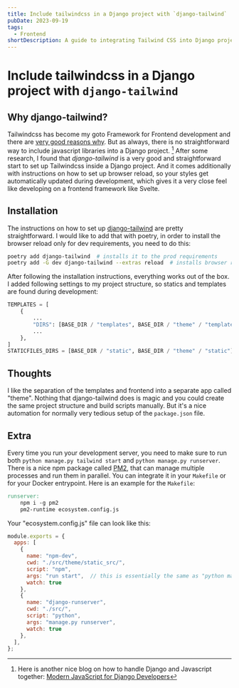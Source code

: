 ```yaml
---
title: Include tailwindcss in a Django project with `django-tailwind`
pubDate: 2023-09-19
tags:
  - Frontend
shortDescription: A guide to integrating Tailwind CSS into Django projects using django-tailwind, including development setup with hot reload and process management using PM2.
---
```


# Include tailwindcss in a Django project with `django-tailwind`

## Why django-tailwind?

Tailwindcss has become my goto Framework for Frontend development and there are [very good reasons why](https://blog.matt-rickard.com/p/why-tailwind-css-won).
But as always, there is no straightforward way to include javascript libraries into a Django project. [^1]
After some research, I found that *django-tailwind* is a very good and straightforward start to set up Tailwindcss inside a Django project.
And it comes additionally with instructions on how to set up browser reload, so your styles get automatically updated during development, which gives it a very close feel like developing on a frontend framework like Svelte.

## Installation

The instructions on how to set up [django-tailwind](https://django-tailwind.readthedocs.io/en/latest/installation.html) are pretty straightforward.
I would like to add that with poetry, in order to install the browser reload only for dev requirements, you need to do this:

```bash
poetry add django-tailwind  # installs it to the prod requirements
poetry add -G dev django-tailwind --extras reload  # installs browser reload only for dev requirements
```

After following the installation instructions, everything works out of the box.
I added following settings to my project structure, so statics and templates are found during development:

```python
TEMPLATES = [
    {
        ...
        "DIRS": [BASE_DIR / "templates", BASE_DIR / "theme" / "templates"],
        ...
    },
]
STATICFILES_DIRS = [BASE_DIR / "static", BASE_DIR / "theme" / "static"]
```

## Thoughts

I like the separation of the templates and frontend into a separate app called "theme".
Nothing that django-tailwind does is magic and you could create the same project structure and build scripts manually.
But it's a nice automation for normally very tedious setup of the `package.json` file.

## Extra

Every time you run your development server, you need to make sure to run both `python manage.py tailwind start` and `python manage.py runserver`.
There is a nice npm package called [PM2](https://pm2.keymetrics.io/), that can manage multiple processes and run them in parallel.
You can integrate it in your `Makefile` or for your Docker entrypoint. Here is an example for the `Makefile`:

```makefile
runserver:
    npm i -g pm2
    pm2-runtime ecosystem.config.js
```

Your "ecosystem.config.js" file can look like this:

```javascript
module.exports = {
  apps: [
    {
      name: "npm-dev",
      cwd: "./src/theme/static_src/",
      script: "npm",
      args: "run start",  // this is essentially the same as "python manage.py tailwind start"
      watch: true
    },
    {
      name: "django-runserver",
      cwd: "./src/",
      script: "python",
      args: "manage.py runserver",
      watch: true
    },
  ],
};
```

[^1]: Here is another nice blog on how to handle Django and Javascript together: [Modern JavaScript for Django Developers](https://www.saaspegasus.com/guides/modern-javascript-for-django-developers/)
